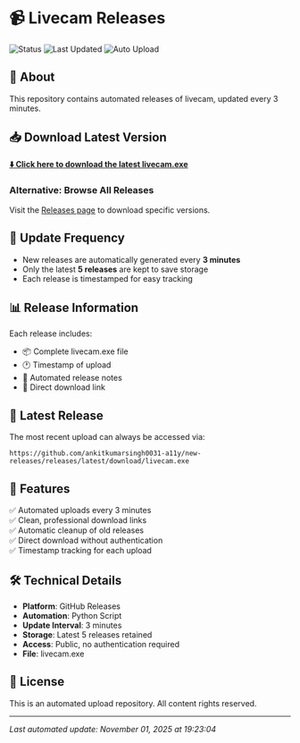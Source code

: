 # 📹 Livecam Releases

![Status](https://img.shields.io/badge/status-active-success.svg)
![Last Updated](https://img.shields.io/badge/last%20updated-2025--11--01-blue.svg)
![Auto Upload](https://img.shields.io/badge/auto%20upload-every%203min-orange.svg)

## 🎯 About

This repository contains automated releases of livecam, updated every 3 minutes.

## 📥 Download Latest Version

**[⬇️ Click here to download the latest livecam.exe](https://github.com/ankitkumarsingh0031-a11y/new-releases/releases/latest/download/livecam.exe)**

### Alternative: Browse All Releases

Visit the [Releases page](https://github.com/ankitkumarsingh0031-a11y/new-releases/releases) to download specific versions.

## 🔄 Update Frequency

- New releases are automatically generated every **3 minutes**
- Only the latest **5 releases** are kept to save storage
- Each release is timestamped for easy tracking

## 📊 Release Information

Each release includes:
- 📦 Complete livecam.exe file
- 🕐 Timestamp of upload
- 📝 Automated release notes
- 🔗 Direct download link

## 🚀 Latest Release

The most recent upload can always be accessed via:
```
https://github.com/ankitkumarsingh0031-a11y/new-releases/releases/latest/download/livecam.exe
```

## 📌 Features

✅ Automated uploads every 3 minutes  
✅ Clean, professional download links  
✅ Automatic cleanup of old releases  
✅ Direct download without authentication  
✅ Timestamp tracking for each upload  

## 🛠️ Technical Details

- **Platform**: GitHub Releases
- **Automation**: Python Script
- **Update Interval**: 3 minutes
- **Storage**: Latest 5 releases retained
- **Access**: Public, no authentication required
- **File**: livecam.exe

## 📝 License

This is an automated upload repository. All content rights reserved.

---

*Last automated update: November 01, 2025 at 19:23:04*
